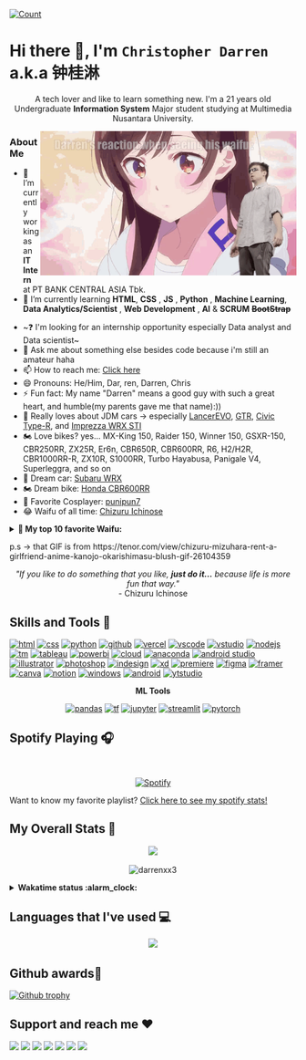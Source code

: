 <!--NOTES
To all people whether a developer or just casual who wants to make a beautiful README, you guys can see my readme to have an inspirations but please
don't copy and paste all the same. If you guys is interested in using my README reference,  kindly please by tweaking the code or altering the layout.
This approach promotes a culture of innovation and respect, ensuring my README remains protected while still allowing others to benefit from it in a collaborative and transformative manner. In essence, it's about fostering a community where creativity thrives within the bounds of respect for intellectual property, making GitHub a place where everyone's contributions are valued and honored. Thankyou ❤
-->

[![Count](https://komarev.com/ghpvc/?username=darrenxx3&style=flat-square&color=yellow)](https://github.com/darrenxx3)

# Hi there 👋, I'm ```Christopher Darren``` a.k.a 钟桂淋
<p align="center">
  A tech lover and like to learn something new. I'm a 21 years old Undergraduate <b>Information System</b> Major student studying at Multimedia Nusantara University.
</p>

<img align="right" src= "WaifunyaDarrenedited.gif" alt="iniwaifuku" width=450/>

### About Me
- 🔭 I’m currently working as an **IT Intern** at PT BANK CENTRAL ASIA Tbk.
- 🌱 I’m currently learning **HTML**, **CSS** , **JS** , **Python** , **Machine Learning**, **Data Analytics/Scientist** , **Web Development** , **AI** & **SCRUM** ~~**BootStrap**~~
<!-- - 👯 I’m looking to collaborate on ...-->
- ~❓ I'm looking for an internship opportunity especially Data analyst and Data scientist~ 
- 💬 Ask me about something else besides code because i'm still an amateur haha
- 📫 How to reach me: [Click here]
- 😄 Pronouns: He/Him, Dar, ren, Darren, Chris
- ⚡ Fun fact: My name "Darren" means a good guy with such a great heart, and humble(my parents gave me that name):))
- 🚗 Really loves about JDM cars -> especially [LancerEVO], [GTR], [Civic Type-R], and [Imprezza WRX STI]
- 🏍 Love bikes? yes... MX-King 150, Raider 150, Winner 150, GSXR-150, CBR250RR, ZX25R, Er6n, CBR650R, CBR600RR, R6, H2/H2R, CBR1000RR-R, ZX10R, S1000RR, Turbo Hayabusa, Panigale V4, Superleggra, and so on   
- 🚙 Dream car: [Subaru WRX]
- 🏍️ Dream bike: [Honda CBR600RR]
- 🎴 Favorite Cosplayer: [punipun7]
- 😂 Waifu of all time: [Chizuru Ichinose]

<details>
  <summary><b>🥰 My top 10 favorite Waifu:</b></summary><br>
  
  1. [Chizuru Ichinose](https://images4.alphacoders.com/129/1297868.png) from *Kanojo Okarishimasu* (since 2020)
  2. [Lena Milize](https://images3.alphacoders.com/128/1289650.png) from *EIGHTY SIX-86*
  3. [Yukinoshita Yukino](https://images.alphacoders.com/710/710655.jpg) from *Oregairu*
  4. [Ayaka Kamisato](https://images6.alphacoders.com/132/1322778.png) from *Genshin Impact*
  5. [Alisa Mikhailovna Kujou](https://i.redd.it/wmnjzw0hklt71.jpg) from *Tokidoki Bosotto Russia-go de Dereru Tonari no Aalya-san*
  6. [Sakayanagi Arisu](https://images.alphacoders.com/.jpeg) from *Classroom of the Elite*
  7. [Chisato Nishikigi](https://images5.alphacoders.com/131/1312175.jpg) from *Lycoris Recoil*
  8. [Kurumi Tokisaki](https://images2.alphacoders.com/688/688004.jpg) from *Date a Live*
  9. [Power](https://images5.alphacoders.com/132/1325249.jpeg) from *Chainsawman*
  10. [Yor Briar](https://images.alphacoders.com/129/1291933.png) from *Spy x Family*
</details>

<p>p.s -> that GIF is from https://tenor.com/view/chizuru-mizuhara-rent-a-girlfriend-anime-kanojo-okarishimasu-blush-gif-26104359</p>

<p align="center">
  <i>"If you like to do something that you like, <b>just do it...</b> because life is more fun that way."</i><br>
  - Chizuru Ichinose
</p>

## Skills and Tools 🧰
<div align="left">
  <a href="https://github.com/darrenxx3" alt="nothing"><img src="https://img.shields.io/badge/HTML-E34F26?style=for-the-badge&logo=html5&logoColor=white" alt="html"></a>
  <a href="https://github.com/darrenxx3" alt="nothing"><img src="https://img.shields.io/badge/CSS-1572B6.svg?style=for-the-badge&logo=CSS3&logoColor=white" alt="css"></a>
  <a href="https://github.com/darrenxx3" alt="nothing"><img src="https://img.shields.io/badge/Python-3776AB.svg?style=for-the-badge&logo=Python&logoColor=white" alt="python"></a>
  <a href="https://github.com/darrenxx3" alt="nothing"><img src="https://img.shields.io/badge/GitHub-181717.svg?style=for-the-badge&logo=GitHub&logoColor=gold" alt="github"></a>
  <a href="https://github.com/darrenxx3" alt="nothing"><img src="https://img.shields.io/badge/Vercel-FFFFFF.svg?style=for-the-badge&logo=Vercel&logoColor=black" alt="vercel"></a>
  <a href="https://github.com/darrenxx3" alt="nothing"><img src="https://img.shields.io/badge/Visual%20Studio%20Code-007ACC.svg?style=for-the-badge&logo=Visual-Studio-Code&logoColor=white" alt="vscode"></a>
  <a href="https://github.com/darrenxx3" alt="nothing"><img src="https://img.shields.io/badge/Visual%20Studio-5C2D91.svg?style=for-the-badge&logo=Visual-Studio&logoColor=white" alt="vstudio"></a>
  <a href="https://github.com/darrenxx3" alt="nothing"><img src="https://img.shields.io/badge/Nodemon-76D04B.svg?style=for-the-badge&logo=Nodemon&logoColor=white" alt="nodejs"></a>
  <a href="https://github.com/darrenxx3" alt="nothing"><img src="https://img.shields.io/badge/Windows%20Terminal-4D4D4D.svg?style=for-the-badge&logo=Windows-Terminal&logoColor=white" alt="tm"></a>
  <a href="https://github.com/darrenxx3" alt="nothing"><img src="https://img.shields.io/badge/Tableau-E97627.svg?style=for-the-badge&logo=Tableau&logoColor=black" alt="tableau"></a>
  <a href="https://github.com/darrenxx3" alt="nothing"><img src="https://img.shields.io/badge/Power%20BI-F2C811.svg?style=for-the-badge&logo=Power-BI&logoColor=black" alt="powerbi"></a>
  <a href="https://github.com/darrenxx3" alt="nothing"><img src="https://img.shields.io/badge/Google%20Cloud-4285F4.svg?style=for-the-badge&logo=Google-Cloud&logoColor=white" alt="cloud"></a>
  <a href="https://github.com/darrenxx3" alt="nothing"><img src="https://img.shields.io/badge/Anaconda-44A833.svg?style=for-the-badge&logo=Anaconda&logoColor=black" alt="anaconda"></a>
  <a href="https://github.com/darrenxx3" alt="nothing"><img src="https://img.shields.io/badge/Android%20Studio-3DDC84.svg?style=for-the-badge&logo=Android-Studio&logoColor=black" alt="android studio"></a>
  <a href="https://github.com/darrenxx3" alt="nothing"><img src="https://img.shields.io/badge/Adobe%20Illustrator-FF9A00.svg?style=for-the-badge&logo=Adobe-Illustrator&logoColor=black" alt="illustrator"></a>
  <a href="https://github.com/darrenxx3" alt="nothing"><img src="https://img.shields.io/badge/Adobe%20Photoshop-31A8FF.svg?style=for-the-badge&logo=Adobe-Photoshop&logoColor=white" alt="photoshop"></a>
  <a href="https://github.com/darrenxx3" alt="nothing"><img src="https://img.shields.io/badge/Adobe%20InDesign-FF3366.svg?style=for-the-badge&logo=Adobe-InDesign&logoColor=white" alt="indesign"></a>
  <a href="https://github.com/darrenxx3" alt="nothing"><img src="https://img.shields.io/badge/Adobe%20XD-FF61F6.svg?style=for-the-badge&logo=Adobe-XD&logoColor=white" alt="xd"></a>
  <a href="https://github.com/darrenxx3" alt="nothing"><img src="https://img.shields.io/badge/Adobe%20Premiere%20Pro-3c009d.svg?style=for-the-badge&logo=Adobe-Premiere-Pro&logoColor=white" alt="premiere"></a>
  <a href="https://github.com/darrenxx3" alt="nothing"><img src="https://img.shields.io/badge/Figma-920000.svg?style=for-the-badge&logo=Figma&logoColor=white" alt="figma"></a>
  <a href="https://github.com/darrenxx3" alt="nothing"><img src="https://img.shields.io/badge/Framer-000000.svg?style=for-the-badge&logo=Framer&logoColor=white" alt="framer"></a>
  <a href="https://github.com/darrenxx3" alt="nothing"><img src="https://img.shields.io/badge/Canva-00C4CC.svg?style=for-the-badge&logo=Canva&logoColor=white" alt="canva"></a>
  <a href="https://github.com/darrenxx3" alt="nothing"><img src="https://img.shields.io/badge/Notion-silver.svg?style=for-the-badge&logo=Notion&logoColor=black" alt="notion"></a>
  <a href="https://github.com/darrenxx3" alt="nothing"><img src="https://img.shields.io/badge/Windows-0078D4.svg?style=for-the-badge&logo=Windows&logoColor=white" alt ="windows"></a>
  <a href="https://github.com/darrenxx3" alt="nothing"><img src="https://img.shields.io/badge/Android-181717.svg?style=for-the-badge&logo=Android&logoColor=yellow" alt="android"></a>
  <a href=""><img src="https://img.shields.io/badge/YouTube%20Studio-FF0000.svg?style=for-the-badge&logo=YouTube-Studio&logoColor=white" alt="ytstudio"></a>
</div>
  


<div align="center">
  <p><b>ML Tools</b></p>
  <a href="https://github.com/darrenxx3"><img src="https://img.shields.io/badge/pandas-150458.svg?style=for-the-badge&logo=pandas&logoColor=white" alt="pandas"></a>
  <a href="https://github.com/darrenxx3"><img src="https://img.shields.io/badge/TensorFlow-FF6F00.svg?style=for-the-badge&logo=TensorFlow&logoColor=white" alt="tf"></a>
  <a href="https://github.com/darrenxx3"><img src="https://img.shields.io/badge/Jupyter-F37626.svg?style=for-the-badge&logo=Jupyter&logoColor=white" alt="jupyter"></a>
  <a href="https://github.com/darrenxx3"><img src="https://img.shields.io/badge/Streamlit-FF4B4B.svg?style=for-the-badge&logo=Streamlit&logoColor=black" alt="streamlit"></a>
  <a href="https://github.com/darrenxx3"><img src="https://img.shields.io/badge/PyTorch-EE4C2C.svg?style=for-the-badge&logo=PyTorch&logoColor=white" alt="pytorch"></a>
</div>


## Spotify Playing 🎧
<!--[![Spotify](https://spotify-by-novatorem.vercel.app/api/spotify)](https://open.spotify.com/user/8btvrf0k2kk4qszsfna7orb29)-->

&nbsp; <div align="center">
[![Spotify](https://spotify-by-novatorem.vercel.app/api/spotify)](https://open.spotify.com/playlist/77dZtkH5UsAxWBjosaBSzC)
</div>

Want to know my favorite playlist? [Click here to see my spotify stats!](https://volt.fm/user/6cmde29n1eqlh1c2)

##  My Overall Stats 🏁
<p align="center"> <img src="https://github-readme-stats-sigma-five.vercel.app/api?username=darrenxx3&theme=tokyonight&show_icons=true&count_private=true&hide_border=true"/></p>
<p align="center"> <img src="https://github-readme-streak-stats.herokuapp.com/?user=darrenxx3&theme=tokyonight&hide_border=true" alt="darrenxx3" /></p>

<details>
<summary><b>Wakatime status :alarm_clock:</b></summary>
<br></br>
  
[![Harlok's wakatime stats](https://github-readme-stats.vercel.app/api/wakatime?username=darren&theme=tokyonight)](https://github.com/anuraghazra/github-readme-stats)

</details>

##  Languages that I've used 💻
<p align="center"> <img src="https://github-readme-stats-sigma-five.vercel.app/api/top-langs/?username=darrenxx3&layout=compact&theme=tokyonight&hide_border=true" style="width:42%"/></p>
<!--![Top Languages Card](https://github-readme-stats-sigma-five.vercel.app/api/top-langs/?username=darrenxx3&layout=compact&theme=tokyonight)-->

## Github awards👑
[![Github trophy](https://github-profile-trophy.vercel.app/?username=darrenxx3&theme=tokyonight&margin-w=15&margin-h=15&no-frame=true)](https://github.com/darrenxx3/)

## Support and reach me :heart:
<div align="left">
  <a href="https://www.youtube.com/channel/UCyZf7qgG1ikTpp-od-oQZNA" alt="youtube"><img src="https://icon-library.com/images/youtube-round-icon-png/youtube-round-icon-png-16.jpg" style="width:80px"></a>
  <a href="https://steamcommunity.com/profiles/76561198837185839/" alt="steam"><img src="https://cdn.freebiesupply.com/images/large/2x/steam-logo-transparent.png" style="width:80px"></a>
  <a href="https://rogcommunity.id/members/christopher03/" alt="rogcommunity"><img src="https://seeklogo.com/images/R/republic-of-gamers-new-logo-C7B28EBFFE-seeklogo.com.png" style="width:80px"></a>
  <a href="https://www.hoyolab.com/accountCenter/postList?id=108359880" alt="hoyo"><img src="https://cdn-www.bluestacks.com/bs-images/38ea0bfad29830f9e91c414bf729317c.png" style="width:80px"></a>
  <a href="mailto:cdarren2003@gmail.com" alt="email"><img src="https://www.logo.wine/a/logo/Gmail/Gmail-Logo.wine.svg" style="width:100px"></a>
  <a href="https://www.facebook.com/christopher.darren.33/" alt="fb"><img src="https://www.freepnglogos.com/uploads/facebook-logo-icon/facebook-logo-icon-file-facebook-icon-svg-wikimedia-commons-4.png" style="width:80px"></a>
  <a href="https://discordapp.com/users/485060753749966863" alt="discord"><img src="https://ongpng.com/wp-content/uploads/2023/09/twitter.png)" style="width:80px"></a>

</div>

<!-- Links -->
[Click here]: https://github.com/darrenxx3#support-and-reach-me-heart
[LancerEVO]: https://images4.alphacoders.com/822/822019.jpg
[GTR]: https://images.alphacoders.com/749/749420.jpg
[Imprezza WRX STI]: https://images5.alphacoders.com/463/463325.jpg
[Subaru WRX]: https://inging.s3-ap-southeast-1.amazonaws.com/website/pages/subaru_overview_8_mobile.jpg
[Civic Type-R]: https://www.google.com/url?sa=i&url=https%3A%2F%2Fwww.reddit.com%2Fr%2FCivic_Type_R%2Fcomments%2Fyern4q%2Fofficial_2023_civic_type_r_fl5_us_pricing_42895%2F&psig=AOvVaw0fqqLZyQFIO_cXxb1Cyf5t&ust=1715859707897000&source=images&cd=vfe&opi=89978449&ved=0CBIQjRxqFwoTCLDgi9bJj4YDFQAAAAAdAAAAABAQ
[Honda CBR600RR]: https://wall.alphacoders.com/big.php?i=684369
[punipun7]: https://www.instagram.com/punipun7/

[Chizuru Ichinose]: https://images4.alphacoders.com/129/1297868.png
